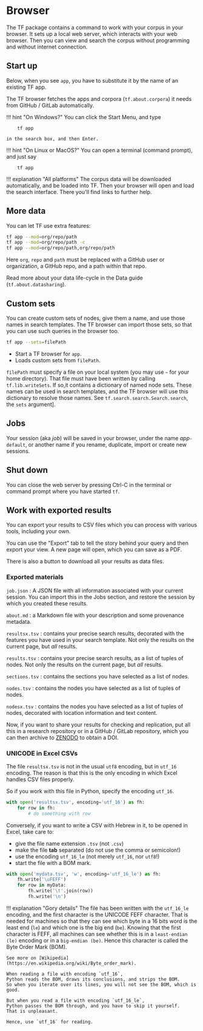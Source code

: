 # Browser

The TF package contains a command to
work with your corpus in your browser.
It sets up a local web server, which interacts with your web browser.
Then you can view and search the corpus without programming and without
internet connection.

## Start up

Below, when you see `app`, you have to substitute it by the name
of an existing TF app.

The TF browser fetches the apps and corpora (`tf.about.corpora`)
it needs from GitHub / GitLab automatically.

!!! hint "On Windows?"
    You can click the Start Menu, and type

        tf app

    in the search box, and then Enter.

!!! hint "On Linux or MacOS?"
    You can open a terminal (command prompt), and just say

        tf app

!!! explanation "All platforms"
    The corpus data will be downloaded automatically,
    and be loaded into TF.
    Then your browser will open and load the search interface.
    There you'll find links to further help.

## More data

You can let TF use extra features: 

``` sh
tf app --mod=org/repo/path
tf app --mod=org/repo/path -c
tf app --mod=org/repo/path,org/repo/path
```

Here `org`, `repo` and `path` must be replaced with a GitHub user or organization,
a GitHub repo, and a path within that repo.

Read more about your data life-cycle in the Data guide (`tf.about.datasharing`).

## Custom sets

You can create custom sets of nodes, give them a name, and use those names
in search templates. 
The TF browser can import those sets, so that you can use such queries in the browser too.

``` sh
tf app --sets=filePath
```

*   Start a TF browser for `app`.
*   Loads custom sets from `filePath`.

`filePath` must specify a file on your local system
(you may use `~` for your home directory).
That file must have been written by calling
`tf.lib.writeSets`.
If so,it contains a dictionary of named node sets.
These names can be used in search templates,
and the TF browser will use this dictionary to resolve those names.
See `tf.search.search.Search.search`, the `sets` argument].

## Jobs

Your session (aka *job*) will be saved in your browser,
under the name *app*`-default`,
or another name if you rename, duplicate, import or create new sessions.

## Shut down

You can close the web server by pressing Ctrl-C in the terminal
or command prompt where you have started `tf`.

## Work with exported results

You can export your results to CSV files which you can process with various tools,
including your own.

You can use the "Export" tab to tell the story behind your query and then export
your view.
A new page will open, which you can save as a PDF.

There is also a button to download all your results as data files.

### Exported materials
`job.json`
:   A JSON file with all information associated with your current session.
    You can import this in the Jobs section, and restore the session by which
    you created these results.

`about.md`
:   a Markdown file with your description and some provenance metadata.

`resultsx.tsv`
:   contains your precise search results, decorated with the features
    you have used in your search template.
    Not only the results on the current page, but *all* results.

`results.tsv`
:   contains your precise search results, as a list of tuples of nodes.
    Not only the results on the current page, but *all* results.

`sections.tsv`
:   contains the sections you have selected as a list of nodes.

`nodes.tsv`
:   contains the nodes you have selected as a list of tuples of nodes.

`nodesx.tsv`
:   contains the nodes you have selected as a list of tuples of nodes,
    decorated with location information and text content.

Now, if you want to share your results for checking and replication,
put all this in a research repository or in a GitHub / GitLab repository,
which you can then archive to [ZENODO](https://zenodo.org) to obtain a DOI.

### UNICODE in Excel CSVs

The file `resultsx.tsv` is not in the usual `utf8` encoding,
but in `utf_16` encoding.
The reason is that this is the only encoding
in which Excel handles CSV files properly.

So if you work with this file in Python, specify the encoding `utf_16`.

``` python
with open('resultsx.tsv', encoding='utf_16') as fh:
    for row in fh:
        # do something with row 
```

Conversely, if you want to write a CSV with Hebrew in it,
to be opened in Excel, take care to:

*   give the file name extension `.tsv` (not `.csv`)
*   make the file **tab** separated (do not use the comma or semicolon!)
*   use the encoding `utf_16_le` (not merely `utf_16`, nor `utf8`!)
*   start the file with a BOM mark.

``` python
with open('mydata.tsv', 'w', encoding='utf_16_le') as fh:
    fh.write('\uFEFF')
    for row in myData:
        fh.write('\t'.join(row))
        fh.write('\n')
```

!!! explanation "Gory details"
    The file has been written with the `utf_16_le` encoding,
    and the first character is the UNICODE
    FEFF character.
    That is needed for machines so that they can see which byte in a 16 bits word is
    the least end (`le`) and which one is the big end (`be`).
    Knowing that the first character is FEFF,
    all machines can see whether this is in a `least-endian (le)` encoding
    or in a  `big-endian (be)`.
    Hence this character is called the Byte Order Mark (BOM).
    
    See more on [Wikipedia](https://en.wikipedia.org/wiki/Byte_order_mark).

    When reading a file with encoding `utf_16`,
    Python reads the BOM, draws its conclusions, and strips the BOM.
    So when you iterate over its lines, you will not see the BOM, which is good.
    
    But when you read a file with encoding `utf_16_le`,
    Python passes the BOM through, and you have to skip it yourself.
    That is unpleasant.
    
    Hence, use `utf_16` for reading.  
